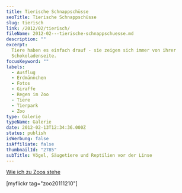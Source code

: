 ```yaml
---
title: Tierische Schnappschüsse
seoTitle: Tierische Schnappschüsse
slug: tierisch
link: /2012/02/tierisch/
fileName: 2012-02---tierische-schnappschuesse.md
description: ""
excerpt:
  Tiere haben es einfach drauf - sie zeigen sich immer von ihrer
  Schokoladenseite.
focusKeyword: ""
labels:
  - Ausflug
  - Erdmännchen
  - Fotos
  - Giraffe
  - Regen im Zoo
  - Tiere
  - Tierpark
  - Zoo
type: Galerie
typeName: Galerie
date: 2012-02-13T12:34:36.000Z
status: publish
isWerbung: false
isAffiliate: false
thumbnailId: "2785"
subTitle: Vögel, Säugetiere und Reptilien vor der Linse
---
```


[Wie ich zu Zoos stehe](/2015/04/wie-ich-zu-zoos-stehe/)

[myflickr tag="zoo20111210"]
